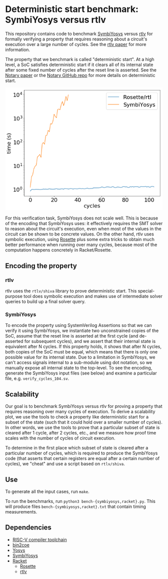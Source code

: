 # Deterministic start benchmark: SymbiYosys versus rtlv

This repository contains code to benchmark [SymbiYosys] versus [rtlv] for
formally verifying a property that requires reasoning about a circuit's
execution over a large number of cycles. See the [rtlv paper][rtlv-paper] for
more information.

The property that we benchmark is called "deterministic start". At a high
level, a SoC satisfies deterministic start if it clears all of its internal
state after some fixed number of cycles after the reset line is asserted. See
the [Notary paper][sosp-paper] or the [Notary GitHub repo][notary-github] for
more details on deterministic start.

<p align="center">
<img src="plot.png" alt="Scalability plot: rtlv outperforms SymbiYosys">
</p>

For this verification task, SymbiYosys does not scale well. This is because of
the encoding that SymbiYosys uses: it effectively requires the SMT solver to
reason about the circuit's execution, even when most of the values in the
circuit can be shown to be concrete values. On the other hand, rtlv uses
symbolic execution, using [Rosette] plus some extra tricks to obtain much
better performance when running over many cycles, because most of the
computation happens concretely in Racket/Rosette.

[rtlv-paper]: https://pdos.csail.mit.edu/papers/rtlv:carrv21.pdf
[SymbiYosys]: https://symbiyosys.readthedocs.io/
[rtlv]: https://github.com/anishathalye/rtlv
[sosp-paper]: https://pdos.csail.mit.edu/papers/notary:sosp19.pdf
[notary-github]: https://github.com/anishathalye/notary

## Encoding the property

### rtlv

rtlv uses the `rtlv/shiva` library to prove deterministic start. This
special-purpose tool does symbolic execution and makes use of intermediate
solver queries to build up a final solver query.

### SymbiYosys

To encode the property using SystemVerilog Assertions so that we can verify it
using SymbiYosys, we instantiate two unconstrained copies of the SoC, assume
that the reset line is asserted at the first cycle (and de-asserted for
subsequent cycles), and we assert that their internal state is equivalent after
N cycles. If this property holds, it shows that after N cycles, both copies of
the SoC must be equal, which means that there is only one possible value for
its internal state. Due to a limitation in SymbiYosys, we can't access signals
internal to a sub-module using dot notation, so we manually expose all internal
state to the top-level. To see the encoding, generate the SymbiYosys input
files (see below) and examine a particular file, e.g. `verify_cycles_104.sv`.

## Scalability

Our goal is to benchmark SymbiYosys versus rtlv for proving a property that
requires reasoning over many cycles of execution. To derive a scalability plot,
we use the tools to check a property like deterministic start for a subset of
the state (such that it could hold over a smaller number of cycles). In other
words, we use the tools to prove that a particular subset of state is cleared
after 1 cycle, after 2 cycles, etc., and we measure how proof time scales with
the number of cycles of circuit execution.

To determine in the first place which subset of state is cleared after a
particular number of cycles, which is required to produce the SymbiYosys code
(that asserts that certain registers are equal after a certain number of
cycles), we "cheat" and use a script based on `rtlv/shiva`.

## Use

To generate all the input cases, run `make`.

To run the benchmarks, run `python3 bench-{symbiyosys,racket}.py`. This will
produce files `bench-{symbiyosys,racket}.txt` that contain timing measurements.

## Dependencies

- [RISC-V compiler toolchain]
- [bin2coe]
- [Yosys]
- [SymbiYosys]
- [Racket]
    - [Rosette]
    - [rtlv]

[Rosette]: https://github.com/emina/rosette
[bin2coe]: https://github.com/anishathalye/bin2coe
[RISC-V compiler toolchain]: https://github.com/riscv/riscv-gnu-toolchain
[Yosys]: https://github.com/YosysHQ/yosys
[Racket]: https://racket-lang.org/
